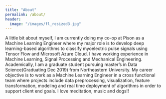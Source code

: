 ```yaml
---
title: "About"
permalink: /about/
header:
  image: "/images/fl_resized3.jpg"
---
```


 A little bit about myself, I am currently doing my co-op at Pison as a Machine Learning Engineer where my major role is to develop deep learning-based algorithms to classify myoelectric pulse signals using Tensor Flow and Microsoft Azure Cloud. I have working experience in Machine Learning, Signal Processing and Mechanical Engineering.  Academically, I am a graduate student pursuing master’s in Data Science(Graduating Dec 2019) from Northeastern University. My career objective is to work as a Machine Learning Engineer in a cross functional team where projects include data preprocessing, visualization, feature transformation, modeling and real time deployment of algorithms in order to support client end goals. I love meditation, music and dogs!!
